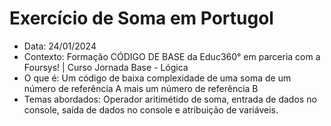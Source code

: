 # Exercício de Soma em Portugol

- Data: 24/01/2024
- Contexto: Formação CÓDIGO DE BASE da Educ360° em parceria com a Foursys! | Curso Jornada Base - Lógica
- O que é: Um código de baixa complexidade de uma soma de um número de referência A mais um número de referência B
- Temas abordados: Operador aritimétido de soma, entrada de dados no console, saída de dados no console e atribuição de variáveis.
